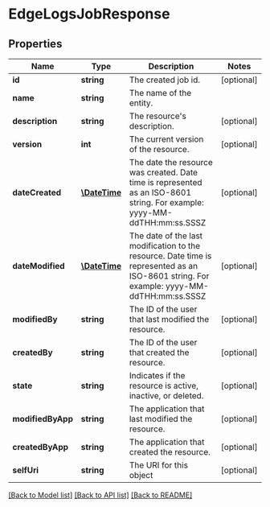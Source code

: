 # EdgeLogsJobResponse

## Properties
Name | Type | Description | Notes
------------ | ------------- | ------------- | -------------
**id** | **string** | The created job id. | [optional] 
**name** | **string** | The name of the entity. | 
**description** | **string** | The resource&#39;s description. | [optional] 
**version** | **int** | The current version of the resource. | [optional] 
**dateCreated** | [**\DateTime**](\DateTime.md) | The date the resource was created. Date time is represented as an ISO-8601 string. For example: yyyy-MM-ddTHH:mm:ss.SSSZ | [optional] 
**dateModified** | [**\DateTime**](\DateTime.md) | The date of the last modification to the resource. Date time is represented as an ISO-8601 string. For example: yyyy-MM-ddTHH:mm:ss.SSSZ | [optional] 
**modifiedBy** | **string** | The ID of the user that last modified the resource. | [optional] 
**createdBy** | **string** | The ID of the user that created the resource. | [optional] 
**state** | **string** | Indicates if the resource is active, inactive, or deleted. | [optional] 
**modifiedByApp** | **string** | The application that last modified the resource. | [optional] 
**createdByApp** | **string** | The application that created the resource. | [optional] 
**selfUri** | **string** | The URI for this object | [optional] 

[[Back to Model list]](../README.md#documentation-for-models) [[Back to API list]](../README.md#documentation-for-api-endpoints) [[Back to README]](../README.md)


